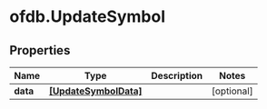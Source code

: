 # ofdb.UpdateSymbol

## Properties

Name | Type | Description | Notes
------------ | ------------- | ------------- | -------------
**data** | [**[UpdateSymbolData]**](UpdateSymbolData.md) |  | [optional] 


